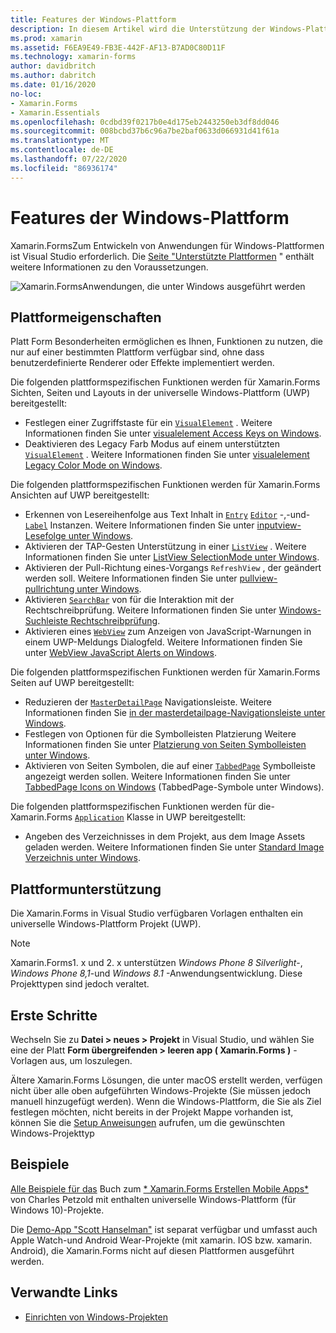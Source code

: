 ```yaml
---
title: Features der Windows-Plattform
description: In diesem Artikel wird die Unterstützung der Windows-Plattform erläutert, die in verfügbar ist Xamarin.Forms .
ms.prod: xamarin
ms.assetid: F6EA9E49-FB3E-442F-AF13-B7AD0C80D11F
ms.technology: xamarin-forms
author: davidbritch
ms.author: dabritch
ms.date: 01/16/2020
no-loc:
- Xamarin.Forms
- Xamarin.Essentials
ms.openlocfilehash: 0cdbd39f0217b0e4d175eb2443250eb3df8dd046
ms.sourcegitcommit: 008bcbd37b6c96a7be2baf0633d066931d41f61a
ms.translationtype: MT
ms.contentlocale: de-DE
ms.lasthandoff: 07/22/2020
ms.locfileid: "86936174"
---
```

# <a name="windows-platform-features"></a>Features der Windows-Plattform

Xamarin.FormsZum Entwickeln von Anwendungen für Windows-Plattformen ist Visual Studio erforderlich. Die [Seite "Unterstützte Plattformen](~/get-started/supported-platforms.md) " enthält weitere Informationen zu den Voraussetzungen.

![Xamarin.FormsAnwendungen, die unter Windows ausgeführt werden](images/allhanselman.png)

## <a name="platform-specifics"></a>Plattformeigenschaften

Platt Form Besonderheiten ermöglichen es Ihnen, Funktionen zu nutzen, die nur auf einer bestimmten Plattform verfügbar sind, ohne dass benutzerdefinierte Renderer oder Effekte implementiert werden.

Die folgenden plattformspezifischen Funktionen werden für Xamarin.Forms Sichten, Seiten und Layouts in der universelle Windows-Plattform (UWP) bereitgestellt:

- Festlegen einer Zugriffstaste für ein [`VisualElement`](xref:Xamarin.Forms.VisualElement) . Weitere Informationen finden Sie unter [visualelement Access Keys on Windows](visualelement-access-keys.md).
- Deaktivieren des Legacy Farb Modus auf einem unterstützten [`VisualElement`](xref:Xamarin.Forms.VisualElement) . Weitere Informationen finden Sie unter [visualelement Legacy Color Mode on Windows](legacy-color-mode.md).

Die folgenden plattformspezifischen Funktionen werden für Xamarin.Forms Ansichten auf UWP bereitgestellt:

- Erkennen von Lesereihenfolge aus Text Inhalt in [`Entry`](xref:Xamarin.Forms.Entry) [`Editor`](xref:Xamarin.Forms.Editor) -,-und- [`Label`](xref:Xamarin.Forms.Label) Instanzen. Weitere Informationen finden Sie unter [inputview-Lesefolge unter Windows](inputview-reading-order.md).
- Aktivieren der TAP-Gesten Unterstützung in einer [`ListView`](xref:Xamarin.Forms.ListView) . Weitere Informationen finden Sie unter [ListView SelectionMode unter Windows](listview-selectionmode.md).
- Aktivieren der Pull-Richtung eines-Vorgangs `RefreshView` , der geändert werden soll. Weitere Informationen finden Sie unter [pullview-pullrichtung unter Windows](refreshview-pulldirection.md).
- Aktivieren [`SearchBar`](xref:Xamarin.Forms.SearchBar) von für die Interaktion mit der Rechtschreibprüfung. Weitere Informationen finden Sie unter [Windows-Suchleiste Rechtschreibprüfung](searchbar-spell-check.md).
- Aktivieren eines [`WebView`](xref:Xamarin.Forms.WebView) zum Anzeigen von JavaScript-Warnungen in einem UWP-Meldungs Dialogfeld. Weitere Informationen finden Sie unter [WebView JavaScript Alerts on Windows](webview-javascript-alert.md).

Die folgenden plattformspezifischen Funktionen werden für Xamarin.Forms Seiten auf UWP bereitgestellt:

- Reduzieren der [`MasterDetailPage`](xref:Xamarin.Forms.MasterDetailPage) Navigationsleiste. Weitere Informationen finden Sie [in der masterdetailpage-Navigationsleiste unter Windows](masterdetailpage-navigation-bar.md).
- Festlegen von Optionen für die Symbolleisten Platzierung Weitere Informationen finden Sie unter [Platzierung von Seiten Symbolleisten unter Windows](page-toolbar-placement.md).
- Aktivieren von Seiten Symbolen, die auf einer [`TabbedPage`](xref:Xamarin.Forms.TabbedPage) Symbolleiste angezeigt werden sollen. Weitere Informationen finden Sie unter [TabbedPage Icons on Windows](tabbedpage-icons.md) (TabbedPage-Symbole unter Windows).

Die folgenden plattformspezifischen Funktionen werden für die- Xamarin.Forms [`Application`](xref:Xamarin.Forms.Application) Klasse in UWP bereitgestellt:

- Angeben des Verzeichnisses in dem Projekt, aus dem Image Assets geladen werden. Weitere Informationen finden Sie unter [Standard Image Verzeichnis unter Windows](default-image-directory.md).

## <a name="platform-support"></a>Plattformunterstützung

Die Xamarin.Forms in Visual Studio verfügbaren Vorlagen enthalten ein universelle Windows-Plattform Projekt (UWP).

> [!NOTE]
> Xamarin.Forms1. x und 2. x unterstützen _Windows Phone 8 Silverlight_-, _Windows Phone 8,1_-und _Windows 8.1_ -Anwendungsentwicklung. Diese Projekttypen sind jedoch veraltet.

## <a name="getting-started"></a>Erste Schritte

Wechseln Sie zu **Datei > neues > Projekt** in Visual Studio, und wählen Sie eine der Platt **Form übergreifenden > leeren app ( Xamarin.Forms )** -Vorlagen aus, um loszulegen.

Ältere Xamarin.Forms Lösungen, die unter macOS erstellt werden, verfügen nicht über alle oben aufgeführten Windows-Projekte (Sie müssen jedoch manuell hinzugefügt werden). Wenn die Windows-Plattform, die Sie als Ziel festlegen möchten, nicht bereits in der Projekt Mappe vorhanden ist, können Sie die [Setup Anweisungen](installation/index.md) aufrufen, um die gewünschten Windows-Projekttyp

## <a name="samples"></a>Beispiele

[Alle Beispiele für das](https://github.com/xamarin/xamarin-forms-book-preview-2) Buch zum [* Xamarin.Forms Erstellen Mobile Apps*](~/xamarin-forms/creating-mobile-apps-xamarin-forms/index.md) von Charles Petzold mit enthalten universelle Windows-Plattform (für Windows 10)-Projekte.

Die [Demo-App "Scott Hanselman"](https://github.com/jamesmontemagno/Hanselman.Forms) ist separat verfügbar und umfasst auch Apple Watch-und Android Wear-Projekte (mit xamarin. IOS bzw. xamarin. Android), die Xamarin.Forms nicht auf diesen Plattformen ausgeführt werden.

## <a name="related-links"></a>Verwandte Links

- [Einrichten von Windows-Projekten](~/xamarin-forms/platform/windows/installation/index.md)
